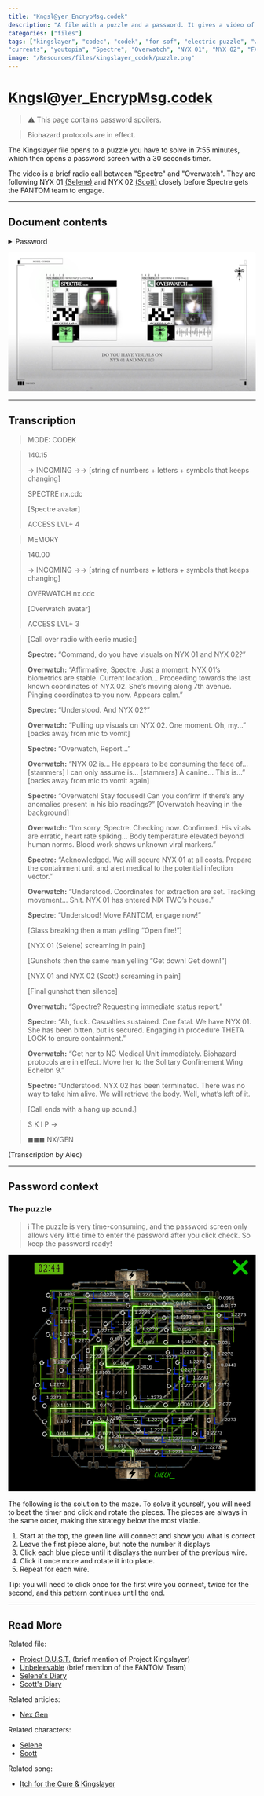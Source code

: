 ```yaml
---
title: "Kngsl@yer_EncrypMsg.codek"
description: "A file with a puzzle and a password. It gives a video of a radio call between Spectre and Overwatch."
categories: ["files"]
tags: ["kingslayer", "codec", "codek", "for sof", "electric puzzle", "wires", 
"currents", "youtopia", "Spectre", "Overwatch", "NYX 01", "NYX 02", "FANTOM", "Scott", "Selene", "NEX GEN"]
image: "/Resources/files/kingslayer_codek/puzzle.png"
---
```


# Kngsl@yer_EncrypMsg.codek

> ⚠ This page contains password spoilers.

> Biohazard protocols are in effect.

The Kingslayer file opens to a puzzle you have to solve in 7:55 minutes, which then opens a password screen with a 30 seconds timer. 

The video is a brief radio call between "Spectre" and "Overwatch". They are following NYX 01 [(Selene)](../characters/selene) and NYX 02 [(Scott)](../characters/syko) closely before Spectre gets the FANTOM team to engage.

***

## Document contents

<details class="password">
  <summary>Password</summary>

23.2907
</details>

![kingslayer codec screenshot](../../Resources/files/kingslayer_codek/kingslayer_codek_screenshot.png)

***

## Transcription

> MODE: CODEK

> 140.15
> 
> → INCOMING →→ [string of numbers + letters + symbols that keeps changing]
> 
> SPECTRE nx.cdc
> 
> [Spectre avatar]
> 
> ACCESS LVL+ 4

> MEMORY

> 140.00
> 
> → INCOMING →→ [string of numbers + letters + symbols that keeps changing]
> 
> OVERWATCH nx.cdc
> 
> [Overwatch avatar]
> 
> ACCESS LVL+ 3

> [Call over radio with eerie music:]
>
> **Spectre:** “Command, do you have visuals on NYX 01 and NYX 02?”
>
> **Overwatch:** “Affirmative, Spectre. Just a moment. NYX 01’s biometrics are stable. Current location… Proceeding towards the last known coordinates of NYX 02. She’s moving along 7th avenue. Pinging coordinates to you now. Appears calm.”
>
> **Spectre:** “Understood. And NYX 02?”
>
> **Overwatch:** “Pulling up visuals on NYX 02. One moment. Oh, my…” [backs away from mic to vomit]
>
> **Spectre:** “Overwatch, Report…”
>
> **Overwatch:** “NYX 02 is… He appears to be consuming the face of… [stammers] I can only assume is… [stammers] A canine… This is…” [backs away from mic to vomit again]
>
> **Spectre:** “Overwatch! Stay focused! Can you confirm if there’s any anomalies present in his bio readings?” [Overwatch heaving in the background]
>
> **Overwatch:** “I’m sorry, Spectre. Checking now. Confirmed. His vitals are erratic, heart rate spiking… Body temperature elevated beyond human norms. Blood work shows unknown viral markers.”
>
> **Spectre:** “Acknowledged. We will secure NYX 01 at all costs. Prepare the containment unit and alert medical to the potential infection vector.”
>
> **Overwatch:** “Understood. Coordinates for extraction are set. Tracking movement… Shit. NYX 01 has entered NIX TWO’s house.”
>
> **Spectre**: “Understood! Move FANTOM, engage now!”
>
> [Glass breaking then a man yelling “Open fire!”]
> 
> [NYX 01 (Selene) screaming in pain]
>
> [Gunshots then the same man yelling “Get down! Get down!”] 
> 
> [NYX 01 and NYX 02 (Scott) screaming in pain]
> 
> [Final gunshot then silence]
>
> **Overwatch:** “Spectre? Requesting immediate status report.”
>
> **Spectre:** “Ah, fuck. Casualties sustained. One fatal. We have NYX 01. She has been bitten, but is secured. Engaging in procedure THETA LOCK to ensure containment.”
>
> **Overwatch:** “Get her to NG Medical Unit immediately. Biohazard protocols are in effect. Move her to the Solitary Confinement Wing Echelon 9.”
>
> **Spectre:** “Understood. NYX 02 has been terminated. There was no way to take him alive. We will retrieve the body. Well, what’s left of it. 
>
> [Call ends with a hang up sound.]

> S K I P →
> 
> ◼︎◼︎◼︎ NX/GEN

(Transcription by Alec)

***

## Password context

### The puzzle

> ℹ︎  The puzzle is very time-consuming, and the password screen only allows very little time to enter the password after you click check. So keep the password ready!

![Solution to the wire puzzle](../../Resources/files/kingslayer_codek/kingslayer_codek_puzzle.png)

The following is the solution to the maze. To solve it yourself, you will need to beat the 
timer and click and rotate the pieces.
The pieces are always in the same order, making the strategy below the most viable.

1. Start at the top, the green line will connect and show you what is correct
2. Leave the first piece alone, but note the number it displays
3. Click each blue piece until it displays the number of the previous wire. 
4. Click it once more and rotate it into place.
5. Repeat for each wire.

Tip: you will need to click once for the first wire you connect, twice for the second, and this pattern 
continues until the end.

***

## Read More

Related file:

- [Project D.U.S.T.](project_dust) (brief mention of Project Kingslayer)
- [Unbeleevable](unbeleevable) (brief mention of the FANTOM Team)
- [Selene's Diary](selene_personal_journal)
- [Scott's Diary](scott_personal_journal)

Related articles:

- [Nex Gen](../lore/nex-gen-corporation)

Related characters:

- [Selene](../characters/selene)
- [Scott](../characters/syko)

Related song:
  
- [Itch for the Cure & Kingslayer](../music/song-kingslayer-itch)

